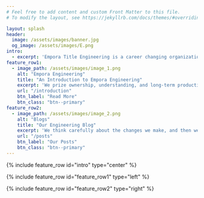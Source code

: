 ```yaml
---
# Feel free to add content and custom Front Matter to this file.
# To modify the layout, see https://jekyllrb.com/docs/themes/#overriding-theme-defaults

layout: splash
header:
  image: /assets/images/banner.jpg
  og_image: /assets/images/E.png
intro:
  - excerpt: 'Empora Title Engineering is a career changing organization of first class engineering talent.'
feature_row1:
  - image_path: /assets/images/image_1.png
    alt: "Empora Engineering"
    title: "An Introduction to Empora Engineering"
    excerpt: 'We prize ownership, understanding, and long-term productivity in our team.'
    url: "/introduction"
    btn_label: "Read More"
    btn_class: "btn--primary"
feature_row2:
  - image_path: /assets/images/image_2.png
    alt: "Blogs"
    title: "Our Engineering Blog"
    excerpt: 'We think carefully about the changes we make, and then we share them!'
    url: "/posts"
    btn_label: "Our Posts"
    btn_class: "btn--primary"
---
```


{% include feature_row id="intro" type="center" %}

{% include feature_row id="feature_row1" type="left" %}

{% include feature_row id="feature_row2" type="right" %}

